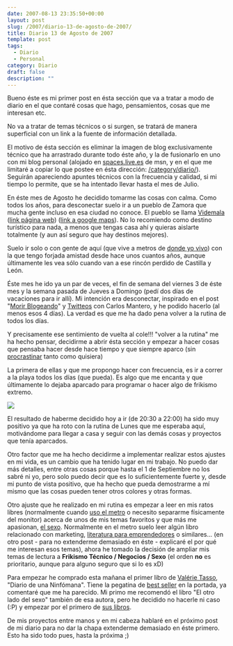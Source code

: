 ```yaml
---
date: 2007-08-13 23:35:50+00:00
layout: post
slug: /2007/diario-13-de-agosto-de-2007/
title: Diario 13 de Agosto de 2007
template: post
tags:
  - Diario
  - Personal
category: Diario
draft: false
description: ""
---
```


Bueno éste es mi primer post en ésta sección que va a tratar a modo de diario en el que contaré cosas que hago, pensamientos, cosas que me interesan etc.

No va a tratar de temas técnicos o si surgen, se tratará de manera superficial con un link a la fuente de información detallada.

El motivo de ésta sección es eliminar la imagen de blog exclusivamente técnico que ha arrastrado durante todo éste año, y la de fusionarlo en uno con mi blog personal (alojado en [spaces.live.es](http://asiermarques.spaces.live.com/) de msn, y en el que me limitaré a copiar lo que postee en ésta dirección: [/category/diario/](/category/diario/)). Seguirán apareciendo apuntes técnicos con la frecuencia y calidad, si mi tiempo lo permite, que se ha intentado llevar hasta el mes de Julio.

En éste mes de Agosto he decidido tomarme las cosas con calma. Como todos los años, para desconectar suelo ir a un pueblo de Zamora que mucha gente incluso en esa ciudad no conoce. El pueblo se llama [Videmala](http://es.wikipedia.org/wiki/Videmala) ([link página web](http://www.telefonica.net/web2/videmala/)) ([link a google maps](http://maps.google.es/maps?f=q&hl=es&geocode=&q=videmala&ie=UTF8&ll=41.611977,-6.017675&spn=0.045562,0.080338&t=k&z=14&iwloc=addr&om=1)). No lo recomiendo como destino turístico para nada, a menos que tengas casa ahí y quieras aislarte totalmente (y aun así seguro que hay destinos mejores).

Suelo ir solo o con gente de aquí (que vive a metros de [donde yo vivo](http://maps.google.es/maps?f=q&hl=es&geocode=&q=barakaldo&ie=UTF8&ll=43.308941,-2.995148&spn=0.088688,0.160675&t=k&z=13&iwloc=addr&om=1)) con la que tengo forjada amistad desde hace unos cuantos años, aunque últimamente les vea sólo cuando van a ese rincón perdido de Castilla y León.

Éste mes he ido ya un par de veces, el fin de semana del viernes 3 de éste mes y la semana pasada de Jueves a Domingo (pedí dos días de vacaciones para ir allí). Mi intención era desconectar, inspirado en el post "[Morir Blogeando](http://www.carlosmantero.com/morir-bloggeando/)" y [Twitteos](http://twitter.com/mantero) con Carlos Mantero, y he podido hacerlo (al menos esos 4 días). La verdad es que me ha dado pena volver a la rutina de todos los días.

Y precisamente ese sentimiento de vuelta al cole!!! "volver a la rutina" me ha hecho pensar, decidirme a abrir ésta sección y empezar a hacer cosas que pensaba hacer desde hace tiempo y que siempre aparco (sin [procrastinar](http://es.wikipedia.org/wiki/Procrastinaci%C3%B3n) tanto como quisiera)

La primera de ellas y que me propongo hacer con frecuencia, es ir a correr a la playa todos los días (que pueda). Es algo que me encanta y que últimamente lo dejaba aparcado para programar o hacer algo de frikismo extremo.


![](http://lh6.google.com/asiermarques/Rer-kJy3DJI/AAAAAAAAAHc/yjphZ4nPl2s/s400/x1prBCtpy9yqToT8Ens17fqhnxYWI9I2uZNId3lYEswZuLJ95nCzdTKEeXvfvwluqj9GpQ7kd1GalnDtNQz0mpRrY3SqgMai9Fd9nRT7iXyTnUT9nY3vvjM8g.jpeg)



El resultado de haberme decidido hoy a ir (de 20:30 a 22:00) ha sido muy positivo ya que ha roto con la rutina de Lunes que me esperaba aquí, motivándome para llegar a casa y seguir con las demás cosas y proyectos que tenía aparcados.

Otro factor que me ha hecho decidirme a implementar realizar estos ajustes en mi vida, es un cambio que ha tenido lugar en mi trabajo. No puedo dar más detalles, entre otras cosas porque hasta el 1 de Septiembre no los sabré ni yo, pero solo puedo decir que es lo suficientemente fuerte y, desde mi punto de vista positivo, que ha hecho que pueda demostrarme a mí mismo que las cosas pueden tener otros colores y otras formas.

Otro ajuste que he realizado en mi rutina es empezar a leer en mis ratos libres (normalmente cuando [uso el metro](http://www.metrobilbao.net/cas/home.jsp) o necesito separarme físicamente del monitor) acerca de unos de mis temas favoritos y que más me apasionan, [el sexo](http://es.wikipedia.org/wiki/Relaciones_sexuales).
Normalmente en el metro suelo leer algún libro relacionado con marketing, [literatura para emprendedores](http://richdadclubes.wikispaces.com/Literatura+Emprendedora) o similares... (en otro post  - para no extenderme demasiado en éste - explicaré el por qué me interesan esos temas), ahora he tomado la decisión de ampliar mis temas de lectura a **Frikismo Técnico / Negocios / Sexo** (el orden **no** es prioritario, aunque para alguno seguro que si lo es xD)

Para empezar he comprado esta mañana el primer libro de [Valérie Tasso](http://es.wikipedia.org/wiki/Valerie_Tasso), "Diario de una Ninfómana". Tiene la pegatina de [best seller](http://es.wikipedia.org/wiki/Superventas) en la portada, ya comentaré que me ha parecido. Mi primo me recomendó el libro "El otro lado del sexo" también de esa autora, pero he decidido no hacerle ni caso (:P) y empezar por el primero de [sus libros](http://www.valerietasso.com/obra/index.php).

De mis proyectos entre manos y en mi cabeza hablaré en el próximo post de mi diario para no dar la chapa extenderme demasiado en éste primero. Esto ha sido todo pues, hasta la próxima ;)

